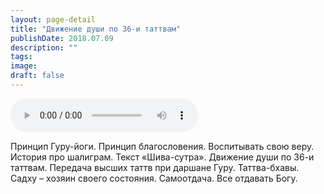 ```yaml
---
layout: page-detail
title: "Движение души по 36-и таттвам"
publishDate: 2018.07.09
description: ""
tags:
image:
draft: false
---
```


<audio title="2018.07.09 - Движение души по 36-и таттвам.mp3" src="/upload/iblock/6c5/6c5415a258ed78c19cdd8313a039fbea.mp3" controls=""></audio>

 Принцип Гуру-йоги. Принцип благословения. Воспитывать свою веру. История про шалиграм. Текст «Шива-сутра». Движение души по 36-и таттвам. Передача высших таттв при даршане Гуру. Таттва-бхавы. Садху – хозяин своего состояния. Самоотдача. Все отдавать Богу. 

  
